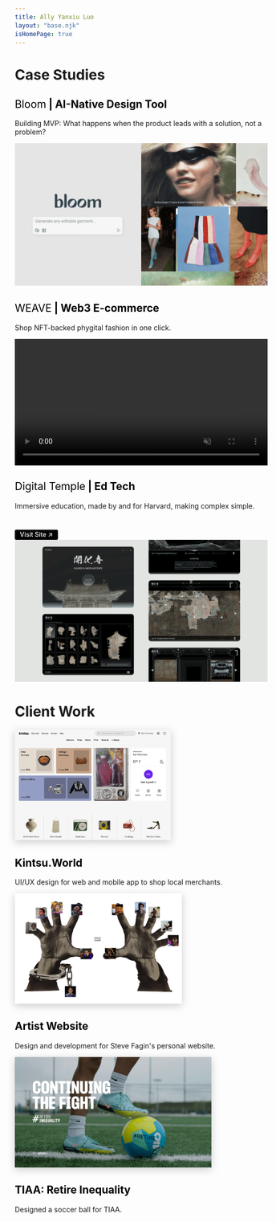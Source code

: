 ```yaml
---
title: Ally Yanxiu Luo
layout: "base.njk"
isHomePage: true
---
```


<div class="parent">
    <div class="div1"><h1>Case Studies</h1></div>
    <div class="div4">
        <h2><a href="./projects/bloom/" style="text-decoration: none; color: black;"><span style="font-weight:400">Bloom</span> | AI-Native Design Tool</a></h2>
        <p>Building MVP: What happens when the product leads with a solution, not a problem?</p>
    </div>
    <div class="div5">
        <a href="./projects/bloom/">
            <img src="./assets/images/bloom_cover.png" alt="Bloom - An AI-native fashion design tool" style="clip: rect(0, calc(100% - 2px), 100%, 2px);">
        </a>
    </div>
    <div class="div6">
        <h2><a href="./projects/weave/" style="text-decoration: none; color: black;"><span style="font-weight:400">WEAVE</span> | Web3 E-commerce</a></h2>
        <p>Shop NFT-backed phygital fashion in one click.</p>
    </div>
    <div class="div7">
        <a href="./projects/weave/">
            <video src="./assets/images/weave_cover.mp4" alt="Weave - A marketplace for NFT-paired phygital fashion" autoplay loop muted playsinline style="width:100%; height:auto; display:block;"></video>
        </a>
    </div>
    <div class="div2">
        <h2><a href="./projects/digitaltemple/" style="text-decoration: none; color: black;"><span style="font-weight:400"> Digital Temple</span> | Ed Tech</a></h2>
        <p>Immersive education, made by and for Harvard, making complex simple.</p>
            <a href="https://www.digitaltemple.art" 
               class="hide-mobile"
               style="display: inline-block; margin-top: 2em; padding: 0.2em 0.8em; font-size: 0.9em; background: #000; color: #fff; border-radius: 3px; text-decoration: none; font-weight: 500; border: none; transition: background 0.2s, opacity 0.2s;"
               onmouseover="this.style.background='rgba(128,128,128,0.4)';"
               onmouseout="this.style.background='#000';"
               target="_blank" rel="noopener">Visit Site ↗</a>
            <style>
                @media (max-width: 700px) {
                    .hide-mobile {
                        display: none !important;
                    }
                }
            </style>
    </div>
    <div class="div3">
        <a href="./projects/digitaltemple/">
            <img src="./assets/images/DT_Cover.png" alt="Digital Temple - An interactive classroom for cultural heritage site">
        </a>
    </div>
    <div class="div8"><h1>Client Work</h1></div>
    <div class="div9">
        <a href="https://www.kintsu.world/" target="_blank" rel="noopener noreferrer">
            <img 
                src="./assets/images/kintsu.png" 
                alt="Cover image for Kintsu App" 
                style="filter: drop-shadow(0 4px 8px rgba(0, 0, 0, 0.2)); height:220px;"
                class="kintsu-img"
            >
        </a>
        <style>
            @media (max-width: 700px) {
                .kintsu-img {
                    height: auto !important;
                    max-width: 100%;
                }
            }
        </style>
        <h2><a href="https://www.kintsu.world/" style="text-decoration: none; color: black;"height: 200px">Kintsu.World</a></h2>
        <p>UI/UX design for web and mobile app to shop local merchants.</p>
    </div>
    <div class="div10">
        <a href="https://www.stevefagin.com/" target="_blank" rel="noopener noreferrer">
            <img 
                src="./assets/images/SteveFagin.png" 
                alt="Cover image for Steve Fagin's personal website" 
                style="filter: drop-shadow(0 4px 8px rgba(0, 0, 0, 0.2)); height: 220px;"
                class="stevefagin-img"
            >
        </a>
        <style>
            @media (max-width: 700px) {
                .stevefagin-img {
                    height: auto !important;
                    max-width: 100%;
                }
            }
        </style>
        <h2><a href="https://www.stevefagin.com/" style="text-decoration: none; color: black;">Artist Website</a></h2>
        <p>Design and development for Steve Fagin's personal website.</p>
    </div>
    <div class="div11">
        <a href="https://retireinequality.com/soccer/" target="_blank" rel="noopener noreferrer">
            <img 
                src="./assets/images/tiaa.png" 
                alt="Soccer ball design for TIAA's retire inequality campaign" 
                style="filter: drop-shadow(0 4px 8px rgba(0, 0, 0, 0.2)); height: 220px;"
                class="tiaa-img"
            >
        </a>
        <style>
            @media (max-width: 700px) {
                .tiaa-img {
                    height: auto !important;
                    max-width: 100%;
                }
            }
        </style>
        <h2><a href="https://retireinequality.com/soccer/" style="text-decoration: none; color: black;">TIAA: Retire Inequality</a></h2>
        <p>Designed a soccer ball for TIAA.</p>
    </div>
</div>
<br><br>